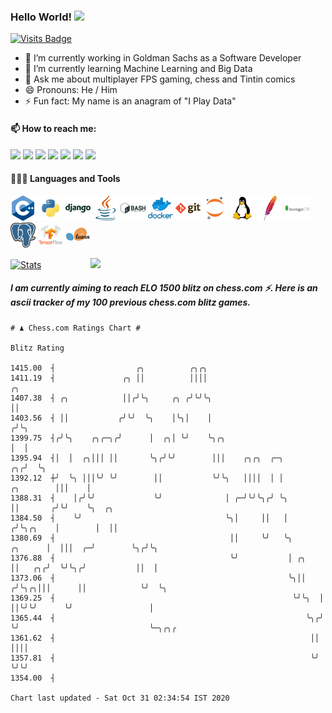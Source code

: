   ### Hello World!  <img src="https://github.com/sciencepal/sciencepal/blob/master/assets/Hi.gif" width="29px">
  [![Visits Badge](https://badges.pufler.dev/visits/sciencepal/sciencepal)](https://badges.pufler.dev/visits/sciencepal/sciencepal)
  
  - 🔭 I’m currently working in Goldman Sachs as a Software Developer
  - 🌱 I’m currently learning Machine Learning and Big Data
  - 💬 Ask me about multiplayer FPS gaming, chess and Tintin comics
  - 😄 Pronouns: He / Him
  - ⚡ Fun fact: My name is an anagram of "I Play Data"
  
  #### 📫 How to reach me:   
  [<img src="https://upload.wikimedia.org/wikipedia/commons/8/83/Steam_icon_logo.svg" width="3.5%"/>](https://steamcommunity.com/id/mongocds/)
  [<img src="https://github.com/sciencepal/sciencepal/blob/master/assets/discord-round.svg" width="3.5%"/>](https://discord.gg/MnUUbHe)
  [<img src="https://img.icons8.com/color/48/000000/twitter.png" width="3.5%"/>](https://twitter.com/sciencepal)
  [<img src="https://img.icons8.com/color/48/000000/linkedin.png" width="3.5%"/>](https://www.linkedin.com/in/adityapal1/)
  [<img src="https://img.icons8.com/fluent/48/000000/facebook-new.png" width="3.5%"/>](https://www.facebook.com/sciencepal/)
  [<img src="https://img.icons8.com/fluent/48/000000/instagram-new.png" width="3.5%"/>](https://www.instagram.com/aditya_sciencepal/)
  <a href="mailto:aditya.pal.science@gmail.com"> <img src="https://img.icons8.com/fluent/48/000000/gmail.png" width="3.5%"/> </a>
  
  #### 👨🏻‍💻 Languages and Tools <br />
  <code><img height="40" src="https://raw.githubusercontent.com/github/explore/80688e429a7d4ef2fca1e82350fe8e3517d3494d/topics/cpp/cpp.png"></code>
  <code><img height="40" src="https://raw.githubusercontent.com/github/explore/80688e429a7d4ef2fca1e82350fe8e3517d3494d/topics/python/python.png"></code>
  <code><img height="40" src="https://raw.githubusercontent.com/github/explore/80688e429a7d4ef2fca1e82350fe8e3517d3494d/topics/django/django.png"></code>
  <code><img height="40" src="https://raw.githubusercontent.com/github/explore/80688e429a7d4ef2fca1e82350fe8e3517d3494d/topics/java/java.png"></code>
  <code><img height="40" src="https://raw.githubusercontent.com/github/explore/80688e429a7d4ef2fca1e82350fe8e3517d3494d/topics/bash/bash.png"></code>
  <code><img height="40" src="https://raw.githubusercontent.com/github/explore/80688e429a7d4ef2fca1e82350fe8e3517d3494d/topics/docker/docker.png"></code>
  <code><img height="40" src="https://raw.githubusercontent.com/github/explore/80688e429a7d4ef2fca1e82350fe8e3517d3494d/topics/git/git.png"></code>
  <code><img height="40" src="https://raw.githubusercontent.com/github/explore/80688e429a7d4ef2fca1e82350fe8e3517d3494d/topics/jupyter-notebook/jupyter-notebook.png"></code>
  <code><img height="40" src="https://raw.githubusercontent.com/github/explore/80688e429a7d4ef2fca1e82350fe8e3517d3494d/topics/linux/linux.png"></code>
  <code><img height="40" src="https://raw.githubusercontent.com/github/explore/80688e429a7d4ef2fca1e82350fe8e3517d3494d/topics/maven/maven.png"></code>
  <code><img height="40" src="https://raw.githubusercontent.com/github/explore/80688e429a7d4ef2fca1e82350fe8e3517d3494d/topics/mongodb/mongodb.png"></code>
  <code><img height="40" src="https://raw.githubusercontent.com/github/explore/80688e429a7d4ef2fca1e82350fe8e3517d3494d/topics/postgresql/postgresql.png"></code>
  <code><img height="40" src="https://raw.githubusercontent.com/github/explore/80688e429a7d4ef2fca1e82350fe8e3517d3494d/topics/tensorflow/tensorflow.png"></code>
  <code><img height="40" src="https://raw.githubusercontent.com/github/explore/80688e429a7d4ef2fca1e82350fe8e3517d3494d/topics/scikit-learn/scikit-learn.png"></code>
  
  [![Stats](https://github-readme-stats.vercel.app/api?username=sciencepal&show_icons=true&theme=radical)](https://github-readme-stats.vercel.app/api?username=sciencepal&show_icons=true&theme=radical)&nbsp; &nbsp; &nbsp; &nbsp; &nbsp; &nbsp; &nbsp; &nbsp; &nbsp; &nbsp; <img src="https://github.com/sciencepal/sciencepal/blob/master/assets/saved.gif" width="195">
  
  ##### I am currently aiming to reach ELO 1500 blitz on chess.com ⚡. Here is an ascii tracker of my 100 previous chess.com blitz games.

  ```
  # ♟︎ Chess.com Ratings Chart #
  
  Blitz Rating

 1415.00  ┤                  ╭╮          ╭╮╭╮
 1411.19  ┤               ╭╮ ││          ││││                                                 ╭╮
 1407.38  ┤ ╭╮            ││╭╯╰╮     ╭╮ ╭╯╰╯╰╮                                                ││
 1403.56  ┤ ││           ╭╯╰╯  ╰╮    │╰╮│    │                                               ╭╯╰╮
 1399.75  ┤╭╯╰╮    ╭╮╭─╮╭╯      │  ╭╮│ ╰╯    ╰╮╭╮                                            │  │
 1395.94  ┤│  │  ╭╮│││ ││       ╰╮╭╯╰╯        │││    ╭╮╭╮  ╭─╮                            ╭╮╭╯  ╰╮
 1392.12  ┼╯  ╰╮ │││╰╯ ╰╯        ││           ╰╯╰╮   ││││  │ │                  ╭╮        │││    │
 1388.31  ┤    │╭╯╰╯             ╰╯              │ ╭─╯╰╯╰╮╭╯ ╰╮                 ││       ╭╯╰╯    ╰╮  ╭╮
 1384.50  ┤    ╰╯                                ╰╮│     ││   │                ╭╯╰╮╭╮    │        │  ││
 1380.69  ┤                                       ││     ╰╯   ╰╮       ╭╮      │  │││  ╭─╯        ╰╮╭╯╰╮
 1376.88  ┤                                       ╰╯           │ ╭╮    ││   ╭╮╭╯  ╰╯╰╮╭╯           ││  │
 1373.06  ┤                                                    ╰╮││   ╭╯╰╮╭╮│││      ││            ╰╯  ╰╮
 1369.25  ┤                                                     ╰╯╰╮  │  ││╰╯╰╯      ╰╯                 │
 1365.44  ┤                                                        ╰╮╭╯  ╰╯                             ╰─╮╭╮╭
 1361.62  ┤                                                         ││                                    ││││
 1357.81  ┤                                                         ╰╯                                    ╰╯╰╯
 1354.00  ┤

Chart last updated - Sat Oct 31 02:34:54 IST 2020  
  ```
  
